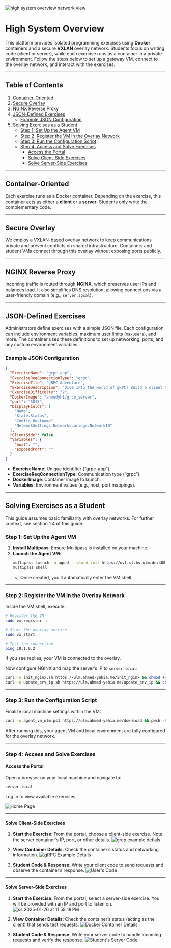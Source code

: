 ![high system overview network view](https://github.com/user-attachments/assets/bfc6cf57-61cc-4a9b-aa56-5709ae17bc2d)
# High System Overview

This platform provides isolated programming exercises using **Docker** containers and a secure **VXLAN** overlay network. Students focus on writing code (client or server), while each exercise runs as a container in a private environment. Follow the steps below to set up a gateway VM, connect to the overlay network, and interact with the exercises.

---

## Table of Contents
1. [Container-Oriented](#container-oriented)
2. [Secure Overlay](#secure-overlay)
3. [NGINX Reverse Proxy](#nginx-reverse-proxy)
4. [JSON-Defined Exercises](#json-defined-exercises)
   - [Example JSON Configuration](#example-json-configuration)
5. [Solving Exercises as a Student](#solving-exercises-as-a-student)
   - [Step 1: Set Up the Agent VM](#step-1-set-up-the-agent-vm)
   - [Step 2: Register the VM in the Overlay Network](#step-2-register-the-vm-in-the-overlay-network)
   - [Step 3: Run the Configuration Script](#step-3-run-the-configuration-script)
   - [Step 4: Access and Solve Exercises](#step-4-access-and-solve-exercises)
     - [Access the Portal](#access-the-portal)
     - [Solve Client-Side Exercises](#solve-client-side-exercises)
     - [Solve Server-Side Exercises](#solve-server-side-exercises)

---

## Container-Oriented
Each exercise runs as a Docker container. Depending on the exercise, this container acts as either a **client** or a **server**. Students only write the complementary code.

---

## Secure Overlay
We employ a VXLAN-based overlay network to keep communications private and prevent conflicts on shared infrastructure. Containers and student VMs connect through this overlay without exposing ports publicly.

---

## NGINX Reverse Proxy
Incoming traffic is routed through **NGINX**, which preserves user IPs and balances load. It also simplifies DNS resolution, allowing connections via a user-friendly domain (e.g., `server.local`).

---

## JSON-Defined Exercises
Administrators define exercises with a simple JSON file. Each configuration can include environment variables, maximum user limits (`maxUsers`), and more. The container uses these definitions to set up networking, ports, and any custom environment variables.

### Example JSON Configuration
```json
{
  "ExerciseName": "grpc-app",
  "ExerciseReqConnectionType": "grpc",
  "ExerciseTile": "gRPC Adventure",
  "ExerciseDescription": "Dive into the world of gRPC! Build a client that connects to a gRPC server and interacts with it to create, fetch, list, and delete users.",
  "ExerciseDifficulty": "2",
  "DockerImage": "ahmedyh1/grcp_server",
  "port": "5015",
  "DisplayFields": [
    "Name",
    "State.Status",
    "Config.Hostname",
    "NetworkSettings.Networks.bridge.NetworkID"
  ],
  "ClientSide": false,
  "Variables": {
    "host": "",
    "exposedPort": ""
  }
}
```

- **ExerciseName**: Unique identifier (“grpc-app”).
- **ExerciseReqConnectionType**: Communication type (“grpc”).
- **DockerImage**: Container image to launch.
- **Variables**: Environment values (e.g., host, port mappings).

---

## Solving Exercises as a Student
This guide assumes basic familiarity with overlay networks. For further context, see section 1.4 of this guide.

### Step 1: Set Up the Agent VM
1. **Install Multipass**: Ensure Multipass is installed on your machine.
2. **Launch the Agent VM**:
   ```bash
   multipass launch -n agent --cloud-init https://ovl.st.hs-ulm.de:4001/conf/user-data-mp.yaml jammy
   multipass shell
   ```
   - Once created, you’ll automatically enter the VM shell.

---

### Step 2: Register the VM in the Overlay Network
Inside the VM shell, execute:
```bash
# Register the VM
sudo vx register -o

# Start the overlay service
sudo vx start

# Test the connection
ping 10.1.0.2
```
If you see replies, your VM is connected to the overlay.

Now configure NGINX and map the server’s IP to `server.local`:
```bash
curl -o init_nginx.sh https://ulm.ahmed-yehia.me/init_nginx && chmod +x init_nginx.sh && sudo ./init_nginx.sh && \
curl -o update_srv_ip.sh https://ulm.ahmed-yehia.me/update_srv_ip && chmod +x update_srv_ip.sh && sudo ./update_srv_ip.sh
```

---

### Step 3: Run the Configuration Script
Finalize local machine settings within the VM:
```bash
curl -o agent_vm_ulm.ps1 https://ulm.ahmed-yehia.me/download && pwsh -ExecutionPolicy Bypass -File ./agent_vm_ulm.ps1
```
After running this, your agent VM and local environment are fully configured for the overlay network.

---

### Step 4: Access and Solve Exercises

#### Access the Portal
Open a browser on your local machine and navigate to:
```
server.local
```
Log in to view available exercises.

![Home Page](https://github.com/user-attachments/assets/6d417bfd-fc94-4e78-94f3-5c1457bb7ff2)

---

#### Solve Client-Side Exercises
1. **Start the Exercise**: From the portal, choose a client-side exercise. Note the server container’s IP, port, or other details.
   ![grcp example detials ](https://github.com/user-attachments/assets/5c1b18ee-1be6-4bcc-bbcc-2798719c6de9)

2. **View Container Details**: Check the container’s status and networking information.
   ![gRPC Example Details](https://github.com/user-attachments/assets/251a9ef1-ec5b-4dfe-a367-eac5530c4a86)
3. **Student Code & Response**: Write your client code to send requests and observe the container’s response.
   ![User's Code](https://github.com/user-attachments/assets/a14b3453-dc03-4d16-b42c-5e3f0e2de5ae)

---

#### Solve Server-Side Exercises
1. **Start the Exercise**: From the portal, select a server-side exercise. You will be provided with an IP and port to listen on.
   ![ss 2025-01-26 at 11 58 18 PM](https://github.com/user-attachments/assets/797ab948-cf02-4b36-8920-d1edb0116afe)

2. **View Container Details**: Check the container’s status (acting as the client) that sends test requests.
   ![Docker Container Details](https://github.com/user-attachments/assets/50b46519-2d5c-4f25-9572-88cfa1b37fd4)
3. **Student Code & Response**: Write your server code to handle incoming requests and verify the response.
   ![Student's Server Code](https://github.com/user-attachments/assets/616fd1fe-9f16-49ea-a9ec-201d89ac8c7f)

